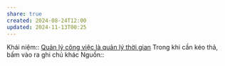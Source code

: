 ```yaml
---
share: true
created: 2024-08-24T12:00
updated: 2024-11-13T00:25
---
```

Khái niệm:: 
[Quản lý công việc là quản lý thời gian](../../../../../%E2%9A%A1Hi%E1%BB%83u%20bi%E1%BA%BFt%20s%C3%A2u/Qu%E1%BA%A3n%20l%C3%BD%20d%E1%BB%B1%20%C3%A1n,%20ph%C3%A1t%20tri%E1%BB%83n%20s%E1%BA%A3n%20ph%E1%BA%A9m,%20x%C3%A2y%20d%E1%BB%B1ng%20t%E1%BB%95%20ch%E1%BB%A9c/C%C3%B4ng%20vi%E1%BB%87c/Th%E1%BB%9Di%20gian%20l%C3%A0m%20vi%E1%BB%87c/Qu%E1%BA%A3n%20l%C3%BD%20c%C3%B4ng%20vi%E1%BB%87c%20l%C3%A0%20qu%E1%BA%A3n%20l%C3%BD%20th%E1%BB%9Di%20gian.md)
Trong khi cần kéo thả, bấm vào ra ghi chú khác
Nguồn:: 